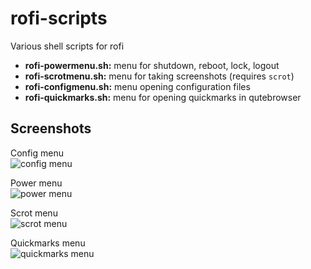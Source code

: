 # rofi-scripts
Various shell scripts for rofi

* **rofi-powermenu.sh:** menu for shutdown, reboot, lock, logout
* **rofi-scrotmenu.sh:** menu for taking screenshots (requires `scrot`)
* **rofi-configmenu.sh:** menu opening configuration files
* **rofi-quickmarks.sh:** menu for opening quickmarks in qutebrowser

## Screenshots

Config menu <br>
![config menu](https://github.com/TechnicalDC/rofi-scripts/blob/main/Screenshots/rofi-configmenu.png)

Power menu <br>
![power menu](https://github.com/TechnicalDC/rofi-scripts/blob/main/Screenshots/rofi-powermenu.png)

Scrot menu <br>
![scrot menu](https://github.com/TechnicalDC/rofi-scripts/blob/main/Screenshots/rofi-scrotmenu.png)

Quickmarks menu <br>
![quickmarks menu](https://github.com/TechnicalDC/rofi-scripts/blob/main/Screenshots/rofi-quickmarks.png)
